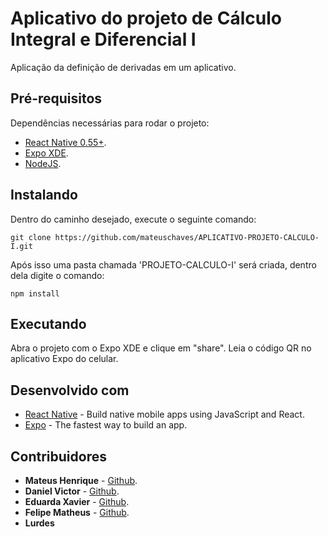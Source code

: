 # Aplicativo do projeto de Cálculo Integral e Diferencial I

Aplicação da definição de derivadas em um aplicativo.


## Pré-requisitos

Dependências necessárias para rodar o projeto: 

* [React Native 0.55+](https://facebook.github.io/react-native/).
* [Expo XDE](https://expo.io/learn).
* [NodeJS](https://nodejs.org/en/).


## Instalando
Dentro do caminho desejado, execute o seguinte comando: 

```
git clone https://github.com/mateuschaves/APLICATIVO-PROJETO-CALCULO-I.git
```

Após isso uma pasta chamada 'PROJETO-CALCULO-I' será criada, dentro dela digite o comando:
```
npm install
```
## Executando
Abra o projeto com o Expo XDE e clique em "share".
Leia o código QR no aplicativo Expo do celular.

## Desenvolvido com

* [React Native](https://facebook.github.io/react-native/) - Build native mobile apps using JavaScript and React.
* [Expo](https://expo.io/) - The fastest way to build an app.

## Contribuidores

* **Mateus Henrique** -  [Github](https://github.com/mateuschaves).
* **Daniel Victor** - [Github](https://github.com/danielrabchi).
* **Eduarda Xavier** - [Github](https://github.com/eduardax).
* **Felipe Matheus** - [Github](https://github.com/felipemtc).
* **Lurdes**
